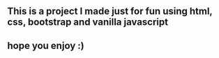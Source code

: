 ## This is a project I made just for fun using html, css, bootstrap and vanilla javascript
## hope you enjoy :)